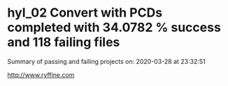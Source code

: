 # hyl_02 Convert with PCDs completed with 34.0782 % success and 118 failing files

Summary of passing and failing projects on: 2020-03-28 at 23:32:51

http://www.ryffine.com
